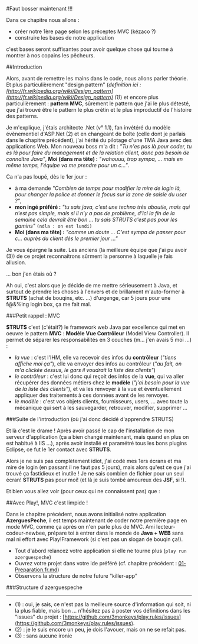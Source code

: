 ﻿#Faut bosser maintenant !!!

Dans ce chapitre nous allons :

- créer notre 1ère page selon les préceptes MVC (kézaco ?)
- construire les bases de notre application

c'est bases seront suffisantes pour avoir quelque chose qui tourne à montrer à nos copains les pêcheurs.

##Introduction 

Alors, avant de remettre les mains dans le code, nous allons parler théorie. Et plus particulièrement "design pattern" (*definition ici : [http://fr.wikipedia.org/wiki/Design_pattern](http://fr.wikipedia.org/wiki/Design_pattern) (1)*) et encore plus particulièrement : **pattern MVC**, sûrement le pattern que j'ai le plus détesté, que j'ai trouvé être le pattern le plus crétin et le plus improductif de l'histoire des patterns.

Je m'explique, j'étais architecte .Net (v° 1.1), fan invétéré du modèle évènementiel d'ASP.Net (2) et en changeant de boîte (celle dont je parlais dans le chapitre précédent), j'ai hérité du pilotage d'une TMA Java avec des applications Web. Mon nouveau boss m'a dit : *"Tu n'es pas là pour coder, tu es là pour faire du management et de la relation client, donc pas besoin de connaître Java"*, **Moi (dans ma tête) :** *"wahouuu, trop sympa, ... mais en même temps, l'équipe va me prendre pour un c..."*.

Ca n'a pas loupé, dès le 1er jour :

- à ma demande *"Combien de temps pour modifier la mire de login là, pour changer la police et donner le focus sur la zone de saisie du user ?"*, 
- **mon ingé préféré :** *"tu sais java, c'est une techno très aboutie, mais qui n'est pas simple, mais si il n'y a pas de problème, d'ici la fin de la semaine cela devraît être bon ... tu sais STRUTS c'est pas pour les gamins"* `(ndla : on est lundi)` 
- **Moi (dans ma tête) :** *"comme un doute ... C'est sympa de passer pour c... auprès du client dès le premier jour ..."*

Je vous épargne la suite. Les anciens (la meilleure équipe que j'ai pu avoir (3)) de ce projet reconnaitrons sûrment la personne à laquelle je fais allusion.

... bon j'en étais où ?

Ah oui, c'est alors que je décide de me mettre sérieusement à Java, et surtout de prendre les choses à l'envers et de brillament m'auto-former à **STRUTS** (achat de bouqins, etc. ...) d'urgenge, car 5 jours pour une f@&%ing login box, ça me fait mal.

###Petit rappel : MVC

**STRUTS** c'est (c'était?) le framework web Java par excellence qui met en oeuvre le pattern **MVC** : **Modèle Vue Contrôleur** (Model View Controller). Il permet de séparer les responsabilités en 3 couches (m... j'en avais 5 moi ...) :

- *la vue* : c'est l'IHM, elle va recevoir des infos du **contrôleur** (*"tiens affiche moi ça"*), elle va envoyer des infos au contrôleur (*"au fait, on m'a clickée dessus, le gars il voudrait la liste des clients"*)
- *le contrôleur* : c'est lui donc qui reçoit des infos de la **vue**, qui va aller récupérer des données métiers chez le **modèle** (*"j'ai besoin pour la vue de la liste des clients"*), et va les renvoyer à la vue et éventuellement appliquer des traitements à ces données avant de les renvoyer.
- *le modèle* : c'est vos objets clients, fournisseurs, users, ... avec toute la mécanique qui sert à les sauvegarder, retrouver, modifier, supprimer ...

###Suite de l'introduction (où j'ai donc décidé d'apprendre STRUTS)

Et là c'est le drame ! Après avoir passé le cap de l'installation de mon serveur d'application (ça a bien changé maintenant, mais quand en plus on est habitué à IIS ...), après avoir installé et paramétré tous les bons plugins Eclipse, ce fut le 1er contact avec **STRUTS**.

Alors je ne suis pas complètement idiot, j'ai codé mes 1ers écrans et ma mire de login (en passant il ne faut pas 5 jours), mais alors qu'est ce que j'ai trouvé ça fastidieux et inutile ! Je ne sais combien de fichier pour un seul écran! **STRUTS** pas pour moi! (et là je suis tombé amoureux des **JSF**, si !).

Et bien vous allez voir (pour ceux qui ne connaissent pas) que :

##Avec Play!, MVC c'est limpide !

Dans le chapitre précédent, nous avons initialisé notre application **AzerguesPeche**, il est temps maintenant de coder notre première page en mode MVC, comme ça après on n'en parle plus de MVC. Ami lecteur-codeur-newbee, prépare toi à entrer dans le monde de **Java + WEB** sans mal ni effort avec Play!Framework (si c'est pas un slogan de bouqin ça!).

- Tout d'abord relancez votre application si elle ne tourne plus (`play run azerguespeche`)
- Ouvrez votre projet dans votre ide préféré (cf. chapitre précédent : [01-Preparation.fr.md](01-Preparation.fr.md))
- Observons la structure de notre future "killer-app"

###Structure d'azerguespeche




<HR>
	
- (1) : oui, je sais, ce n'est pas la meilleure source d'information qui soit, ni la plus fiable, mais bon ... n'hésitez pas à poster vos définitions dans les "issues" du projet : [https://github.com/3monkeys/play.rules/issues](https://github.com/3monkeys/play.rules/issues).
- (2) : je le suis encore un peu, je dois l'avouer, mais on ne se refait pas.
- (3) : sans aucune ironie